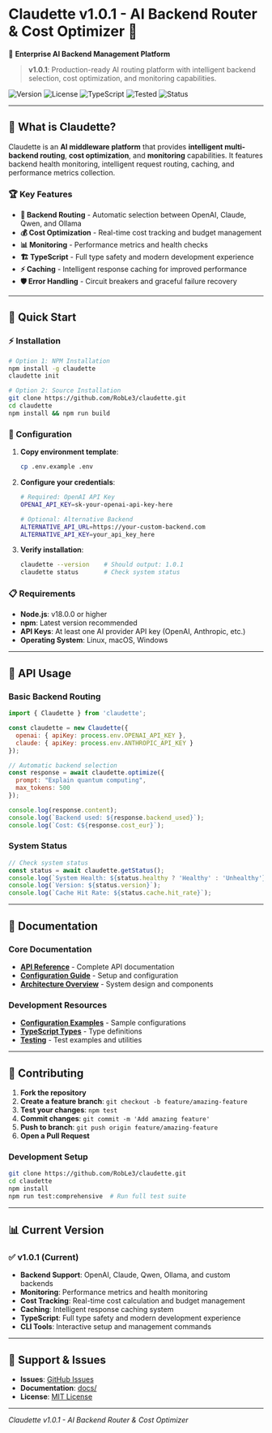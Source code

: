 # Claudette v1.0.1 - AI Backend Router & Cost Optimizer 🧠

🚀 **Enterprise AI Backend Management Platform**

> **v1.0.1**: Production-ready AI routing platform with intelligent backend selection, cost optimization, and monitoring capabilities.

![Version](https://img.shields.io/badge/version-1.0.1-blue)
![License](https://img.shields.io/badge/license-MIT-green)
![TypeScript](https://img.shields.io/badge/TypeScript-ready-blue)
![Tested](https://img.shields.io/badge/Core_System-Verified-brightgreen)
![Status](https://img.shields.io/badge/Status-Stable-brightgreen)

---

## 🎯 What is Claudette?

Claudette is an **AI middleware platform** that provides **intelligent multi-backend routing**, **cost optimization**, and **monitoring** capabilities. It features backend health monitoring, intelligent request routing, caching, and performance metrics collection.

### 🏆 Key Features
- **🔄 Backend Routing** - Automatic selection between OpenAI, Claude, Qwen, and Ollama
- **💰 Cost Optimization** - Real-time cost tracking and budget management
- **📊 Monitoring** - Performance metrics and health checks
- **🏗️ TypeScript** - Full type safety and modern development experience
- **⚡ Caching** - Intelligent response caching for improved performance
- **🛡️ Error Handling** - Circuit breakers and graceful failure recovery

---

## 🚀 Quick Start

### ⚡ Installation

```bash
# Option 1: NPM Installation
npm install -g claudette
claudette init

# Option 2: Source Installation
git clone https://github.com/RobLe3/claudette.git
cd claudette
npm install && npm run build
```

### 🔧 Configuration

1. **Copy environment template**:
   ```bash
   cp .env.example .env
   ```

2. **Configure your credentials**:
   ```bash
   # Required: OpenAI API Key
   OPENAI_API_KEY=sk-your-openai-api-key-here
   
   # Optional: Alternative Backend
   ALTERNATIVE_API_URL=https://your-custom-backend.com
   ALTERNATIVE_API_KEY=your_api_key_here
   ```

3. **Verify installation**:
   ```bash
   claudette --version    # Should output: 1.0.1
   claudette status       # Check system status
   ```

### 📋 Requirements
- **Node.js**: v18.0.0 or higher  
- **npm**: Latest version recommended
- **API Keys**: At least one AI provider API key (OpenAI, Anthropic, etc.)
- **Operating System**: Linux, macOS, Windows

---

## 🔧 API Usage

### Basic Backend Routing
```javascript
import { Claudette } from 'claudette';

const claudette = new Claudette({
  openai: { apiKey: process.env.OPENAI_API_KEY },
  claude: { apiKey: process.env.ANTHROPIC_API_KEY }
});

// Automatic backend selection
const response = await claudette.optimize({
  prompt: "Explain quantum computing",
  max_tokens: 500
});

console.log(response.content);
console.log(`Backend used: ${response.backend_used}`);
console.log(`Cost: €${response.cost_eur}`);
```

### System Status
```javascript
// Check system status
const status = await claudette.getStatus();
console.log(`System Health: ${status.healthy ? 'Healthy' : 'Unhealthy'}`);
console.log(`Version: ${status.version}`);
console.log(`Cache Hit Rate: ${status.cache.hit_rate}`);
```

---

## 📖 Documentation

### Core Documentation
- **[API Reference](docs/API.md)** - Complete API documentation
- **[Configuration Guide](docs/ENVIRONMENT_SETUP.md)** - Setup and configuration
- **[Architecture Overview](docs/ARCHITECTURE.md)** - System design and components

### Development Resources  
- **[Configuration Examples](config/)** - Sample configurations
- **[TypeScript Types](src/types/)** - Type definitions
- **[Testing](tests/)** - Test examples and utilities

---

## 🤝 Contributing

1. **Fork the repository**
2. **Create a feature branch**: `git checkout -b feature/amazing-feature`
3. **Test your changes**: `npm test`
4. **Commit changes**: `git commit -m 'Add amazing feature'`
5. **Push to branch**: `git push origin feature/amazing-feature`  
6. **Open a Pull Request**

### Development Setup
```bash
git clone https://github.com/RobLe3/claudette.git
cd claudette
npm install
npm run test:comprehensive  # Run full test suite
```

---

## 📊 Current Version

### ✅ v1.0.1 (Current)
- **Backend Support**: OpenAI, Claude, Qwen, Ollama, and custom backends
- **Monitoring**: Performance metrics and health monitoring
- **Cost Tracking**: Real-time cost calculation and budget management
- **Caching**: Intelligent response caching system
- **TypeScript**: Full type safety and modern development experience
- **CLI Tools**: Interactive setup and management commands

---

## 🐛 Support & Issues

- **Issues**: [GitHub Issues](https://github.com/RobLe3/claudette/issues)
- **Documentation**: [docs/](docs/)
- **License**: [MIT License](LICENSE)

---

*Claudette v1.0.1 - AI Backend Router & Cost Optimizer*